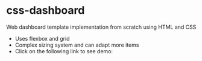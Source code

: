 # css-dashboard
Web dashboard template implementation from scratch using HTML and CSS
- Uses flexbox and grid
- Complex sizing system and can adapt more items
- Click on the following link to see demo:


